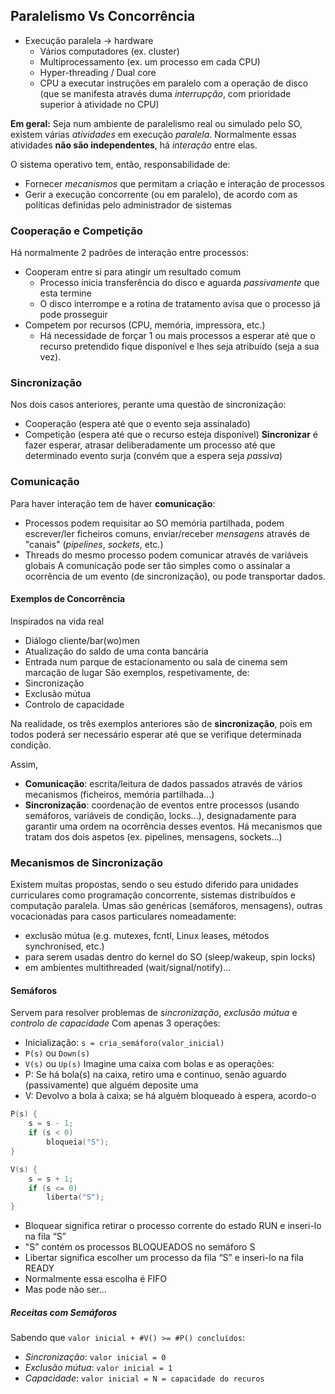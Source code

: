 ## Paralelismo Vs Concorrência

- Execução paralela $\rightarrow$ hardware
	- Vários computadores (ex. cluster)
	- Multiprocessamento (ex. um processo em cada CPU)
	- Hyper-threading / Dual core
	- CPU a executar instruções em paralelo com a operação de disco (que se manifesta através duma _interrupção_, com prioridade superior à atividade no CPU)

**Em geral:**
Seja num ambiente de paralelismo real ou simulado pelo SO, existem várias _atividades_ em execução _paralela_. Normalmente essas atividades **não são independentes**, há _interação_ entre elas.

O sistema operativo tem, então, responsabilidade de:
- Fornecer _mecanismos_ que permitam a criação e interação de processos
- Gerir a execução concorrente (ou em paralelo), de acordo com as políticas definidas pelo administrador de sistemas

### Cooperação e Competição
Há normalmente 2 padrões de interação entre processos:
- Cooperam entre si para atingir um resultado comum
	- Processo inicia transferência do disco e aguarda _passivamente_ que esta termine
	- O disco interrompe e a rotina de tratamento avisa que o processo já pode prosseguir
- Competem por recursos (CPU, memória, impressora, etc.)
	- Há necessidade de forçar 1 ou mais processos a esperar até que o recurso pretendido fique disponível e lhes seja atribuído (seja a sua vez).

### Sincronização
Nos dois casos anteriores, perante uma questão de sincronização:
- Cooperação (espera até que o evento seja assinalado)
- Competição (espera até que o recurso esteja disponível)
**Sincronizar** é fazer esperar, atrasar deliberadamente um processo até que determinado evento surja (convém que a espera seja _passiva_)

### Comunicação
Para haver interação tem de haver **comunicação**:
- Processos podem requisitar ao SO memória partilhada, podem escrever/ler ficheiros comuns, enviar/receber _mensagens_ através de "canais" (_pipelines_, _sockets_, etc.)
- Threads do mesmo processo podem comunicar através de variáveis globais
A comunicação pode ser tão simples como o assinalar a ocorrência de um evento (de sincronização), ou pode transportar dados.

#### Exemplos de Concorrência
Inspirados na vida real
- Diálogo cliente/bar(wo)men
- Atualização do saldo de uma conta bancária
- Entrada num parque de estacionamento ou sala de cinema sem marcação de lugar
São exemplos, respetivamente, de:
- Sincronização
- Exclusão mútua
- Controlo de capacidade

Na realidade, os três exemplos anteriores são de **sincronização**, pois em todos poderá ser necessário esperar até que se verifique determinada condição.

Assim,
- **Comunicação**: escrita/leitura de dados passados através de vários mecanismos (ficheiros, memória partilhada…)
- **Sincronização**: coordenação de eventos entre processos (usando semáforos, variáveis de condição, locks…), designadamente para garantir uma ordem na ocorrência desses eventos.
Há mecanismos que tratam dos dois aspetos (ex. pipelines, mensagens, sockets…)

### Mecanismos de Sincronização
Existem muitas propostas, sendo o seu estudo diferido para unidades curriculares como programação concorrente, sistemas distribuídos e computação paralela.
Umas são genéricas (semáforos, mensagens), outras vocacionadas para casos particulares nomeadamente:
- exclusão mútua (e.g. mutexes, fcntl, Linux leases, métodos synchronised, etc.)
- para serem usadas dentro do kernel do SO (sleep/wakeup, spin locks)
- em ambientes multithreaded (wait/signal/notify)…

#### Semáforos
Servem para resolver problemas de _sincronização_, _exclusão mútua_ e _controlo de capacidade_
Com apenas 3 operações:
- Inicialização:
	`s = cria_semáforo(valor_inicial)`
- `P(s)` ou `Down(s)`
- `V(s)` ou `Up(s)`
Imagine uma caixa com bolas e as operações:
- P: Se há bola(s) na caixa, retiro uma e continuo, senão aguardo (passivamente) que alguém deposite uma
- V: Devolvo a bola à caixa; se há alguém bloqueado à espera, acordo-o

```c
P(s) {
	s = s - 1;
	if (s < 0)
		bloqueia("S");
}
```

```c
V(s) {
	s = s + 1;
	if (s <= 0)
		liberta("S");
}
```
 - Bloquear significa retirar o processo corrente do estado RUN e inseri-lo na fila “S”
 - "S” contém os processos BLOQUEADOS no semáforo S
 - Libertar significa escolher um processo da fila “S” e inseri-lo na fila READY
 - Normalmente essa escolha é FIFO
 - Mas pode não ser...
##### Receitas com Semáforos
Sabendo que `valor inicial + #V() >= #P() concluídos`:
- _Sincronização_:
	`valor inicial = 0`
- _Exclusão mútua_:
	`valor inicial = 1`
- _Capacidade_:
	`valor inicial = N = capacidade do recuros`